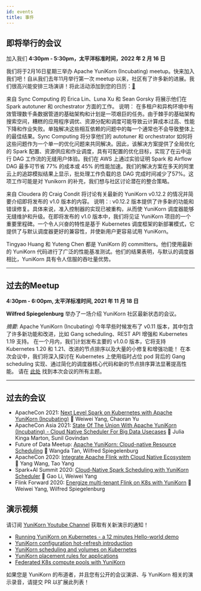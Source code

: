 ```yaml
---
id: events
title: 事件
---
```


<!--
Licensed to the Apache Software Foundation (ASF) under one
or more contributor license agreements.  See the NOTICE file
distributed with this work for additional information
regarding copyright ownership.  The ASF licenses this file
to you under the Apache License, Version 2.0 (the
"License"); you may not use this file except in compliance
with the License.  You may obtain a copy of the License at

  http://www.apache.org/licenses/LICENSE-2.0

Unless required by applicable law or agreed to in writing,
software distributed under the License is distributed on an
"AS IS" BASIS, WITHOUT WARRANTIES OR CONDITIONS OF ANY
KIND, either express or implied.  See the License for the
specific language governing permissions and limitations
under the License.
-->

即将举行的会议
---

加入我们 **4:30pm - 5:30pm，太平洋标准时间，2022 年 2 月 16 日**

我们将于2月16日星期三举办 Apache YuniKorn (Incubating) meetup。快来加入我们吧！自从我们去年11月举行第一次 meetup 以来，社区有了许多新的进展。我们很高兴能安排三场演讲！将此活动添加到您的日历：[:calendar:](https://calendar.google.com/calendar/u/0/r/eventedit/copy/N21jYmxiYWx0c211M2pvMTIydDZxZ2s5ajAgYXBhY2hlLnl1bmlrb3JuQG0/Y2hlbnlhemhhbmdjaGVueWFAZ21haWwuY29t?cid=YXBhY2hlLnl1bmlrb3JuQGdtYWlsLmNvbQ)

来自 Sync Computing 的 Erica Lin、Luna Xu 和 Sean Gorsky 将展示他们在 Spark autotuner 和 orchestrator 方面的工作。
说明：
在多租户和异构环境中有效管理数千条数据管道的基础架构和计划是一项艰巨的任务。由于棘手的基础架构搜索空间，糟糕的应用程序调优、资源分配和调度可能导致云计算成本过高、性能下降和作业失败。单独解决这些相互依赖的问题中的每一个通常也不会导致整体上的最佳结果。Sync Computing 将分享他们的 autotuner 和 orchestrator 如何将这些问题作为一个单一的优化问题来共同解决。因此，该解决方案提供了全局优化的 Spark 配置、资源供应和作业调度，具有可配置的优化目标，实现了在云中运行 DAG 工作流的无缝用户体验。我们在 AWS 上通过实验证明 Spark 和 Airflow DAG 最多可节省 77% 的成本或 45% 的性能加速。我们的解决方案在多天的阿里云上的追踪模拟结果上显示，批处理工作负载的总 DAG 完成时间减少了57%。这项工作可能是对 Yunikorn 的补充，我们想与社区讨论潜在的整合策略。

来自 Cloudera 的 Craig Condit 将讨论有关最新的 YuniKorn v0.12.2 的情况并简要介绍即将发布的 v1.0 版本的内容。
说明：:
v0.12.2 版本提供了许多新的功能和错误修复。具体来说，准入控制器的实现已被重构，从而使 YuniKorn 调度器能够无缝维护和升级。在即将发布的 v1.0 版本中，我们将见证 YuniKorn 项目的一个重要里程碑。一个令人兴奋的特性是基于 Kubernetes 调度框架的新部署模式，它提供了与默认调度器更好的兼容性，并使新用户更容易试用 YuniKorn。

Tingyao Huang 和 Yuteng Chen 都是 YuniKorn 的 committers。他们使用最新的 YuniKorn 代码进行了广泛的性能基准测试。他们的结果表明，与默认的调度器相比，YuniKorn 具有令人信服的吞吐量优势。

----

过去的Meetup
---

**4:30pm - 6:00pm, 太平洋标准时间, 2021 年 11 月 18 日**

**Wilfred Spiegelenburg** 举办了一场介绍 YuniKorn 社区最新状态的会议。

_摘要_: Apache YuniKorn (Incubating) 今年早些时候发布了 v0.11 版本，其中包含了许多新功能和改进，比如 Gang scheduling、REST API 增强和 Kubernetes 1.19 支持。
在一个月内，我们计划发布主要的 v1.0.0 版本，它将支持 Kubernetes 1.20 和 1.21、改进的节点排序以及大量的小修复和增强功能！
在本次会议中，我们将深入探讨在 Kubernetes 上使用临时占位 pod 背后的 Gang scheduling 实现、通过简化的调度器核心代码和新的节点排序算法显著提高性能。
请在 [此处](https://docs.google.com/document/d/1-NP0J22-Gp3cZ_hfKyA9htXJw7tlk-BmljF-7CBJg44) 找到本次会议的所有主题。

----

过去的会议
---

- ApacheCon 2021: [Next Level Spark on Kubernetes with Apache YuniKorn (Incubating)](https://youtu.be/gOST-iT-hj8) :busts_in_silhouette: Weiwei Yang, Chaoran Yu
- ApacheCon Asia 2021: [State Of The Union With Apache YuniKorn (Incubating) - Cloud Native Scheduler For Big Data Usecases](https://www.youtube.com/watch?v=c9UYxzqVMeg)  :busts_in_silhouette: Julia Kinga Marton, Sunil Govindan
- Future of Data Meetup: [Apache YuniKorn: Cloud-native Resource Scheduling](https://www.youtube.com/watch?v=j-6ehu6GrwE) :busts_in_silhouette: Wangda Tan, Wilfred Spiegelenburg
- ApacheCon 2020: [Integrate Apache Flink with Cloud Native Ecosystem](https://youtu.be/4hghJCuZk5M) :busts_in_silhouette: Yang Wang, Tao Yang
- Spark+AI Summit 2020: [Cloud-Native Spark Scheduling with YuniKorn Scheduler](https://www.youtube.com/embed/ZA6aPZ9r9wA) :busts_in_silhouette: Gao Li, Weiwei Yang
- Flink Forward 2020: [Energize multi-tenant Flink on K8s with YuniKorn](https://www.youtube.com/embed/NemFKL0kK9U) :busts_in_silhouette: Weiwei Yang, Wilfred Spiegelenburg


演示视频
---

请订阅 [YuniKorn Youtube Channel](https://www.youtube.com/channel/UCDSJ2z-lEZcjdK27tTj_hGw) 获取有关新演示的通知！
- [Running YuniKorn on Kubernetes - a 12 minutes Hello-world demo](https://www.youtube.com/watch?v=cCHVFkbHIzo)
- [YuniKorn configuration hot-refresh introduction](https://www.youtube.com/watch?v=3WOaxoPogDY)
- [YuniKorn scheduling and volumes on Kubernetes](https://www.youtube.com/watch?v=XDrjOkMp3k4)
- [YuniKorn placement rules for applications](https://www.youtube.com/watch?v=DfhJLMjaFH0)
- [Federated K8s compute pools with YuniKorn](https://www.youtube.com/watch?v=l7Ydg_ZGZw0&t)

如果您是 YuniKorn 的布道者，并且您有公开的会议演讲、与 YuniKorn 相关的演示录音，请提交 PR 以扩展此列表！
